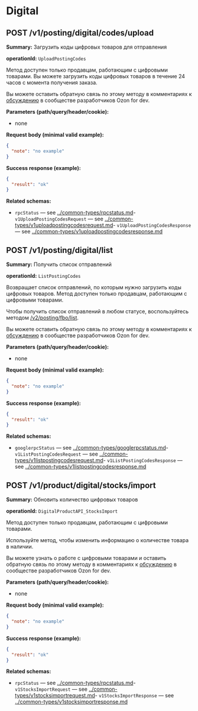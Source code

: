# Digital

## POST /v1/posting/digital/codes/upload

**Summary:** Загрузить коды цифровых товаров для отправления

**operationId:** `UploadPostingCodes`

Метод доступен только продавцам, работающим с цифровыми товарами. Вы можете загрузить коды цифровых товаров в течение 24 часов с момента получения заказа.

Вы можете оставить обратную связь по этому методу в комментариях к [обсуждению](https://dev.ozon.ru/community/1588-Novye-metody-po-rabote-s-tsifrovymi-tovarami) в сообществе разработчиков Ozon for dev.

**Parameters (path/query/header/cookie):**
- none

**Request body (minimal valid example):**
```json
{
  "note": "no example"
}
```

**Success response (example):**
```json
{
  "result": "ok"
}
```

**Related schemas:**
- `rpcStatus` — see [../common-types/rpcstatus.md](../common-types/rpcstatus.md)- `v1UploadPostingCodesRequest` — see [../common-types/v1uploadpostingcodesrequest.md](../common-types/v1uploadpostingcodesrequest.md)- `v1UploadPostingCodesResponse` — see [../common-types/v1uploadpostingcodesresponse.md](../common-types/v1uploadpostingcodesresponse.md)
## POST /v1/posting/digital/list

**Summary:** Получить список отправлений

**operationId:** `ListPostingCodes`

Возвращает список отправлений, по которым нужно загрузить коды цифровых товаров. Метод доступен только продавцам, работающим с цифровыми товарами. 

Чтобы получить список отправлений в любом статусе, воспользуйтесь методом [/v2/posting/fbo/list](#operation/PostingAPI_GetFboPostingList).

Вы можете оставить обратную связь по этому методу в комментариях к [обсуждению](https://dev.ozon.ru/community/1588-Novye-metody-po-rabote-s-tsifrovymi-tovarami) в сообществе разработчиков Ozon for dev.

**Parameters (path/query/header/cookie):**
- none

**Request body (minimal valid example):**
```json
{
  "note": "no example"
}
```

**Success response (example):**
```json
{
  "result": "ok"
}
```

**Related schemas:**
- `googlerpcStatus` — see [../common-types/googlerpcstatus.md](../common-types/googlerpcstatus.md)- `v1ListPostingCodesRequest` — see [../common-types/v1listpostingcodesrequest.md](../common-types/v1listpostingcodesrequest.md)- `v1ListPostingCodesResponse` — see [../common-types/v1listpostingcodesresponse.md](../common-types/v1listpostingcodesresponse.md)
## POST /v1/product/digital/stocks/import

**Summary:** Обновить количество цифровых товаров

**operationId:** `DigitalProductAPI_StocksImport`

Метод доступен только продавцам, работающим с цифровыми товарами. 

Используйте метод, чтобы изменить информацию о количестве товара в наличии. 

Вы можете узнать о работе с цифровыми товарами и оставить обратную связь по этому методу в комментариях к [обсуждению](https://dev.ozon.ru/community/1588-Novye-metody-po-rabote-s-tsifrovymi-tovarami) в сообществе разработчиков Ozon for dev.

**Parameters (path/query/header/cookie):**
- none

**Request body (minimal valid example):**
```json
{
  "note": "no example"
}
```

**Success response (example):**
```json
{
  "result": "ok"
}
```

**Related schemas:**
- `rpcStatus` — see [../common-types/rpcstatus.md](../common-types/rpcstatus.md)- `v1StocksImportRequest` — see [../common-types/v1stocksimportrequest.md](../common-types/v1stocksimportrequest.md)- `v1StocksImportResponse` — see [../common-types/v1stocksimportresponse.md](../common-types/v1stocksimportresponse.md)
